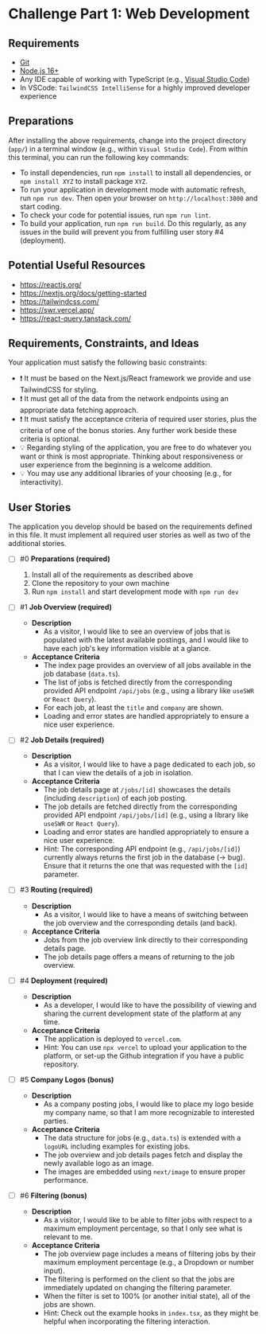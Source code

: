 # Challenge Part 1: Web Development

## Requirements

- [Git](https://git-scm.com/)
- [Node.js 16+](https://nodejs.org/en/)
- Any IDE capable of working with TypeScript (e.g., [Visual Studio Code](https://code.visualstudio.com/))
- In VSCode: `TailwindCSS IntelliSense` for a highly improved developer experience

## Preparations

After installing the above requirements, change into the project directory (`app/`) in a terminal window (e.g., within `Visual Studio Code`). From within this terminal, you can run the following key commands:

- To install dependencies, run `npm install` to install all dependencies, or `npm install XYZ` to install package `XYZ`.
- To run your application in development mode with automatic refresh, run `npm run dev`. Then open your browser on `http://localhost:3000` and start coding.
- To check your code for potential issues, run `npm run lint`.
- To build your application, run `npm run build`. Do this regularly, as any issues in the build will prevent you from fulfilling user story \#4 (deployment).

## Potential Useful Resources

- https://reactjs.org/
- https://nextjs.org/docs/getting-started
- https://tailwindcss.com/
- https://swr.vercel.app/
- https://react-query.tanstack.com/

## Requirements, Constraints, and Ideas

Your application must satisfy the following basic constraints:

- :exclamation: It must be based on the Next.js/React framework we provide and use TailwindCSS for styling.
- :exclamation: It must get all of the data from the network endpoints using an appropriate data fetching approach.
- :exclamation: It must satisfy the acceptance criteria of required user stories, plus the criteria of one of the bonus stories. Any further work beside these criteria is optional.
- :bulb: Regarding styling of the application, you are free to do whatever you want or think is most appropriate. Thinking about responsiveness or user experience from the beginning is a welcome addition.
- :bulb: You may use any additional libraries of your choosing (e.g., for interactivity).

## User Stories

The application you develop should be based on the requirements defined in this file. It must implement all required user stories as well as two of the additional stories.

- [ ] \#0 **Preparations (required)**

  1. Install all of the requirements as described above
  2. Clone the repository to your own machine
  3. Run `npm install` and start development mode with `npm run dev`

- [ ] \#1 **Job Overview (required)**

  - **Description**
    - As a visitor, I would like to see an overview of jobs that is populated with the latest available postings, and I would like to have each job's key information visible at a glance.
  - **Acceptance Criteria**
    - The index page provides an overview of all jobs available in the job database (`data.ts`).
    - The list of jobs is fetched directly from the corresponding provided API endpoint `/api/jobs` (e.g., using a library like `useSWR` or `React Query`).
    - For each job, at least the `title` and `company` are shown.
    - Loading and error states are handled appropriately to ensure a nice user experience.

- [ ] \#2 **Job Details (required)**

  - **Description**
    - As a visitor, I would like to have a page dedicated to each job, so that I can view the details of a job in isolation.
  - **Acceptance Criteria**
    - The job details page at `/jobs/[id]` showcases the details (including `description`) of each job posting.
    - The job details are fetched directly from the corresponding provided API endpoint `/api/jobs/[id]` (e.g., using a library like `useSWR` or `React Query`).
    - Loading and error states are handled appropriately to ensure a nice user experience.
    - Hint: The corresponding API endpoint (e.g., `/api/jobs/[id]`) currently always returns the first job in the database (-> bug). Ensure that it returns the one that was requested with the `[id]` parameter.

- [ ] \#3 **Routing (required)**

  - **Description**
    - As a visitor, I would like to have a means of switching between the job overview and the corresponding details (and back).
  - **Acceptance Criteria**
    - Jobs from the job overview link directly to their corresponding details page.
    - The job details page offers a means of returning to the job overview.

- [ ] \#4 **Deployment (required)**

  - **Description**
    - As a developer, I would like to have the possibility of viewing and sharing the current development state of the platform at any time.
  - **Acceptance Criteria**
    - The application is deployed to `vercel.com`.
    - Hint: You can use `npx vercel` to upload your application to the platform, or set-up the Github integration if you have a public repository.

- [ ] \#5 **Company Logos (bonus)**

  - **Description**
    - As a company posting jobs, I would like to place my logo beside my company name, so that I am more recognizable to interested parties.
  - **Acceptance Criteria**
    - The data structure for jobs (e.g., `data.ts`) is extended with a `logoURL` including examples for existing jobs.
    - The job overview and job details pages fetch and display the newly available logo as an image.
    - The images are embedded using `next/image` to ensure proper performance.

- [ ] \#6 **Filtering (bonus)**

  - **Description**
    - As a visitor, I would like to be able to filter jobs with respect to a maximum employment percentage, so that I only see what is relevant to me.
  - **Acceptance Criteria**
    - The job overview page includes a means of filtering jobs by their maximum employment percentage (e.g., a Dropdown or number input).
    - The filtering is performed on the client so that the jobs are immediately updated on changing the filtering parameter.
    - When the filter is set to 100% (or another initial state), all of the jobs are shown.
    - Hint: Check out the example hooks in `index.tsx`, as they might be helpful when incorporating the filtering interaction.

